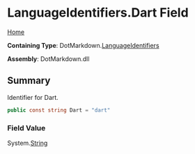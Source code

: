 # LanguageIdentifiers\.Dart Field

[Home](../../../README.md)

**Containing Type**: DotMarkdown\.[LanguageIdentifiers](../README.md)

**Assembly**: DotMarkdown\.dll

## Summary

Identifier for Dart\.

```csharp
public const string Dart = "dart"
```

### Field Value

System\.[String](https://docs.microsoft.com/en-us/dotnet/api/system.string)

